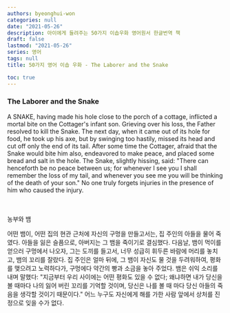 ```yaml
---
authors: byeonghui-won
categories: null
date: "2021-05-26"
description: 아이에게 들려주는 50가지 이솝우화 영어원서 한글번역 책
draft: false
lastmod: "2021-05-26"
series: 영어
tags: null
title: 50가지 영어 이솝 우화 - The Laborer and the Snake

toc: true
---
```


### The Laborer and the Snake

A SNAKE, having made his hole close to the porch of a cottage, inflicted a mortal bite on the Cottager's infant son. Grieving over his loss, the Father resolved to kill the Snake. The next day, when it came out of its hole for food, he took up his axe, but by swinging too hastily, missed its head and cut off only the end of its tail. After some time the Cottager, afraid that the Snake would bite him also, endeavored to make peace, and placed some bread and salt in the hole. The Snake, slightly hissing, said: "There can henceforth be no peace between us; for whenever I see you I shall remember the loss of my tail, and whenever you see me you will be thinking of the death of your son." No one truly forgets injuries in the presence of him who caused the injury.

　

농부와 뱀

어떤 뱀이, 어떤 집의 현관 근처에 자신의 구멍을 만들고서는, 집 주인의 아들을 물어 죽였다. 아들을 잃은 슬픔으로, 아버지는 그 뱀을 죽이기로 결심했다. 다음날, 뱀이 먹이를 얻으러 구멍에서 나오자, 그는 도끼를 들고서, 너무 성급히 휘두른 바람에 머리를 놓치고, 뱀의 꼬리를 잘랐다. 집 주인은 얼마 뒤에, 그 뱀이 자신도 물 것을 두려워하여, 평화를 맺으려고 노력하다가, 구멍에다 약간의 빵과 소금을 놓아 주었다. 뱀은 쉬익 소리를 내며 말했다: "지금부터 우리 사이에는 어떤 평화도 있을 수 없다; 왜냐하면 내가 당신을 볼 때마다 나의 잃어 버린 꼬리를 기억할 것이며, 당신은 나를 볼 때 마다 당신 아들의 죽음을 생각할 것이기 때문이다." 어느 누구도 자신에게 해를 가한 사람 앞에서 상처를 진정으로 잊을 수가 없다.

　
